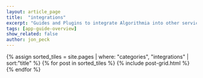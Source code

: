 ```yaml
---
layout: article_page
title:  "integrations"
excerpt: "Guides and Plugins to integrate Algorithmia into other services/apps"
tags: [app-guide-overview]
show_related: false
author: jon_peck
---
```


<div class="row lang-tile-container">
{% assign sorted_tiles = site.pages | where: "categories", "integrations" | sort:"title" %}
{% for post in sorted_tiles %}
  {% include post-grid.html %}
{% endfor %}
</div>

